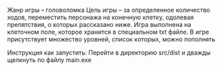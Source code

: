 Жанр игры – головоломка
Цель игры – за определенное количество ходов, переместить персонажа на конечную клетку, одолевая препятствия, о которых рассказано ниже.
Игра выполнена на клеточном поле, которое хранится в специальном txt файле. В игре присутствует множество уровней, список которых, можно пополнять

Инструкция как запустить:
Перейти в директорию src/dist и дважды щелкнуть по файлу main.exe